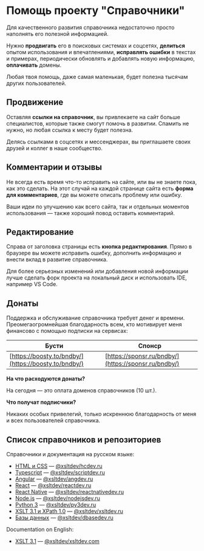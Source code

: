 # Помощь проекту "Справочники"

Для качественного развития справочника недостаточно просто наполнять его полезной информацией.

Нужно **продвигать** его в поисковых системах и соцсетях, **делиться** опытом использования и впечатлениями, **исправлять ошибки** в текстах и примерах, периодически обновлять и добавлять новую информацию, **оплачивать** домены.

Любая твоя помощь, даже самая маленькая, будет полезна тысячам других пользователей.

## Продвижение

Оставляя **ссылки на справочник**, вы привлекаете на сайт больше специалистов, которые также смогут помочь в развитии. Спамить не нужно, но любая ссылка к месту будет полезна.

Делясь ссылками в соцсетях и мессенджерах, вы приглашаете своих друзей и коллег в наше сообщество.

## Комментарии и отзывы

Не всегда есть время что-то исправить на сайте, или вы не знаете пока, как это сделать. На этот случай на каждой странице сайта есть **форма для комментариев**, где вы можете описать проблему или ошибку.

Ваши идеи по улучшению как всего сайта, так и отдельных моментов использования &mdash; также хороший повод оставить комментарий.

## Редактирование

Справа от заголовка страницы есть **кнопка редактирования**. Прямо в браузере вы можете исправить ошибку, дополнить информацию и внести вклад в развитие справочника.

Для более серьезных изменений или добавления новой информации лучше сделать форк проекта на локальный диск и использовать IDE, например VS Code.

## Донаты

Поддержка и обслуживание справочника требует денег и времени. Преомегаогромнейшая благодарность всем, кто мотивирует меня финансово с помощью подписки на сервисах:

| Бусти                                                                    | Спонср                                                                                   |
| ------------------------------------------------------------------------ | ---------------------------------------------------------------------------------------- |
| [https://boosty.to/bndby/](https://boosty.to/bndby/)                     | [https://sponsr.ru/bndby/](https://sponsr.ru/bndby/)                                     |

**На что расходуются донаты?**

На сегодня &mdash; это оплата доменов справочников (10 шт.).

**Что получат подписчики?**

Никаких особых привелегий, только искреннюю благодарность от меня и всех пользователей справочника.

## Список справочников и репозиториев

Справочники и документация на русском языке:

- [HTML и CSS](https://hcdev.ru/) — [@xsltdev/hcdev.ru](https://github.com/xsltdev/hcdev.ru)
- [Typescript](https://scriptdev.ru/) — [@xsltdev/scriptdev.ru](https://github.com/xsltdev/scriptdev.ru)
- [Angular](https://angdev.ru/) — [@xsltdev/angdev.ru](https://github.com/xsltdev/angdev.ru)
- [React](https://reactdev.ru/) — [@xsltdev/reactdev.ru](https://github.com/xsltdev/reactdev.ru)
- [React Native](https://reactnativedev.ru/) — [@xsltdev/reactnativedev.ru](https://github.com/xsltdev/reactnativedev.ru)
- [Node.js](https://nodejsdev.ru/) — [@xsltdev/nodejsdev.ru](https://github.com/xsltdev/nodejsdev.ru)
- [Python 3](https://py3dev.ru/) — [@xsltdev/py3dev.ru](https://github.com/xsltdev/py3dev.ru)
- [XSLT 3.1 и XPath 1.0](https://xsltdev.ru/) — [@xsltdev/xsltdev.ru](https://github.com/xsltdev/xsltdev.ru)
- [Базы данных](https://dbasedev.ru/) — [@xsltdev/dbasedev.ru](https://github.com/xsltdev/dbasedev.ru)


Documentation on English:

- [XSLT 3.1](https://xsltdev.com/) — [@xsltdev/xsltdev.com](https://github.com/xsltdev/xsltdev.com)
